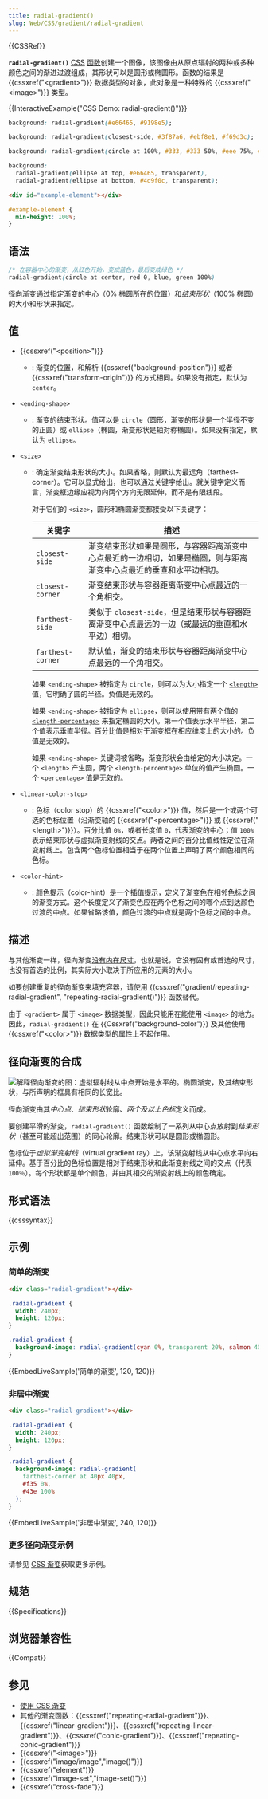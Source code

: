 ```yaml
---
title: radial-gradient()
slug: Web/CSS/gradient/radial-gradient
---
```


{{CSSRef}}

**`radial-gradient()`** [CSS](/zh-CN/docs/Web/CSS) [函数](/zh-CN/docs/Web/CSS/CSS_Values_and_Units/CSS_Value_Functions)创建一个图像，该图像由从原点辐射的两种或多种颜色之间的渐进过渡组成，其形状可以是圆形或椭圆形。函数的结果是 {{cssxref("&lt;gradient&gt;")}} 数据类型的对象，此对象是一种特殊的 {{cssxref("&lt;image&gt;")}} 类型。

{{InteractiveExample("CSS Demo: radial-gradient()")}}

```css interactive-example-choice
background: radial-gradient(#e66465, #9198e5);
```

```css interactive-example-choice
background: radial-gradient(closest-side, #3f87a6, #ebf8e1, #f69d3c);
```

```css interactive-example-choice
background: radial-gradient(circle at 100%, #333, #333 50%, #eee 75%, #333 75%);
```

```css interactive-example-choice
background:
  radial-gradient(ellipse at top, #e66465, transparent),
  radial-gradient(ellipse at bottom, #4d9f0c, transparent);
```

```html interactive-example
<div id="example-element"></div>
```

```css interactive-example
#example-element {
  min-height: 100%;
}
```

## 语法

```css
/* 在容器中心的渐变，从红色开始，变成蓝色，最后变成绿色 */
radial-gradient(circle at center, red 0, blue, green 100%)
```

径向渐变通过指定渐变的中心（0% 椭圆所在的位置）和*结束形状*（100% 椭圆）的大小和形状来指定。

## 值

- {{cssxref("&lt;position&gt;")}}
  - : 渐变的位置，和解析 {{cssxref("background-position")}} 或者 {{cssxref("transform-origin")}} 的方式相同。如果没有指定，默认为 `center`。
- `<ending-shape>`
  - : 渐变的结束形状。值可以是 `circle`（圆形，渐变的形状是一个半径不变的正圆）或 `ellipse`（椭圆，渐变形状是轴对称椭圆）。如果没有指定，默认为 `ellipse`。
- `<size>`

  - : 确定渐变结束形状的大小。如果省略，则默认为最远角（farthest-corner）。它可以显式给出，也可以通过关键字给出。就关键字定义而言，渐变框边缘应视为向两个方向无限延伸，而不是有限线段。

    对于它们的 `<size>`，圆形和椭圆渐变都接受以下关键字：

    | 关键字            | 描述                                                                                                               |
    | ----------------- | ------------------------------------------------------------------------------------------------------------------ |
    | `closest-side`    | 渐变结束形状如果是圆形，与容器距离渐变中心点最近的一边相切，如果是椭圆，则与距离渐变中心点最近的垂直和水平边相切。 |
    | `closest-corner`  | 渐变结束形状与容器距离渐变中心点最近的一个角相交。                                                                 |
    | `farthest-side`   | 类似于 `closest-side`，但是结束形状与容器距离渐变中心点最远的一边（或最远的垂直和水平边）相切。                    |
    | `farthest-corner` | 默认值，渐变的结束形状与容器距离渐变中心点最远的一个角相交。                                                       |

    如果 `<ending-shape>` 被指定为 `circle`，则可以为大小指定一个 [`<length>`](/zh-CN/docs/Web/CSS/length) 值，它明确了圆的半径。负值是无效的。

    如果 `<ending-shape>` 被指定为 `ellipse`，则可以使用带有两个值的 [`<length-percentage>`](/zh-CN/docs/Web/CSS/length-percentage) 来指定椭圆的大小。第一个值表示水平半径，第二个值表示垂直半径。百分比值是相对于渐变框在相应维度上的大小的。负值是无效的。

    如果 `<ending-shape>` 关键词被省略，渐变形状会由给定的大小决定。一个 `<length>` 产生圆，两个 `<length-percentage>` 单位的值产生椭圆。一个 `<percentage>` 值是无效的。

- `<linear-color-stop>`
  - : 色标（color stop）的 {{cssxref("&lt;color&gt;")}} 值，然后是一个或两个可选的色标位置（沿渐变轴的 {{cssxref("&lt;percentage&gt;")}} 或 {{cssxref("&lt;length&gt;")}}）。百分比值 `0%`，或者长度值 `0`，代表渐变的中心；值 `100%` 表示结束形状与虚拟渐变射线的交点。两者之间的百分比值线性定位在渐变射线上。包含两个色标位置相当于在两个位置上声明了两个颜色相同的色标。
- `<color-hint>`
  - : 颜色提示（color-hint）是一个插值提示，定义了渐变色在相邻色标之间的渐变方式。这个长度定义了渐变色应在两个色标之间的哪个点到达颜色过渡的中点。如果省略该值，颜色过渡的中点就是两个色标之间的中点。

## 描述

与其他渐变一样，径向渐变[没有内在尺寸](/zh-CN/docs/Web/CSS/image#描述)，也就是说，它没有固有或首选的尺寸，也没有首选的比例，其实际大小取决于所应用的元素的大小。

如要创建重复的径向渐变来填充容器，请使用 {{cssxref("gradient/repeating-radial-gradient", "repeating-radial-gradient()")}} 函数替代。

由于 `<gradient>` 属于 `<image>` 数据类型，因此只能用在能使用 `<image>` 的地方。因此，`radial-gradient()` 在 {{Cssxref("background-color")}} 及其他使用 {{cssxref("&lt;color&gt;")}} 数据类型的属性上不起作用。

## 径向渐变的合成

![解释径向渐变的图：虚拟辐射线从中点开始是水平的。椭圆渐变，及其结束形状，与所声明的框具有相同的长宽比。](radial_gradient.png)

径向渐变由其*中心点*、*结束形状*轮廓、*两个及以上色标*定义而成。

要创建平滑的渐变，`radial-gradient()` 函数绘制了一系列从中心点放射到*结束形状*（甚至可能超出范围）的同心轮廓。结束形状可以是圆形或椭圆形。

色标位于*虚拟渐变射线*（virtual gradient ray）上，该渐变射线从中心点水平向右延伸。基于百分比的色标位置是相对于结束形状和此渐变射线之间的交点（代表 `100％`）。每个形状都是单个颜色，并由其相交的渐变射线上的颜色确定。

## 形式语法

{{csssyntax}}

## 示例

### 简单的渐变

```html hidden
<div class="radial-gradient"></div>
```

```css hidden
.radial-gradient {
  width: 240px;
  height: 120px;
}
```

```css
.radial-gradient {
  background-image: radial-gradient(cyan 0%, transparent 20%, salmon 40%);
}
```

{{EmbedLiveSample('简单的渐变', 120, 120)}}

### 非居中渐变

```html hidden
<div class="radial-gradient"></div>
```

```css hidden
.radial-gradient {
  width: 240px;
  height: 120px;
}
```

```css
.radial-gradient {
  background-image: radial-gradient(
    farthest-corner at 40px 40px,
    #f35 0%,
    #43e 100%
  );
}
```

{{EmbedLiveSample('非居中渐变', 240, 120)}}

### 更多径向渐变示例

请参见 [CSS 渐变](/zh-CN/docs/Web/CSS/CSS_images/Using_CSS_gradients)获取更多示例。

## 规范

{{Specifications}}

## 浏览器兼容性

{{Compat}}

## 参见

- [使用 CSS 渐变](/zh-CN/docs/Web/CSS/CSS_images/Using_CSS_gradients)
- 其他的渐变函数：{{cssxref("repeating-radial-gradient")}}、{{cssxref("linear-gradient")}}、{{cssxref("repeating-linear-gradient")}}、{{cssxref("conic-gradient")}}、{{cssxref("repeating-conic-gradient")}}
- {{cssxref("&lt;image&gt;")}}
- {{cssxref("image/image","image()")}}
- {{cssxref("element")}}
- {{cssxref("image-set","image-set()")}}
- {{cssxref("cross-fade")}}
